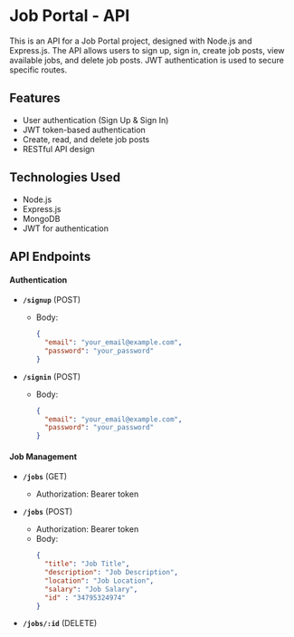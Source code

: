 # Job Portal - API

This is an API for a Job Portal project, designed with Node.js and Express.js. The API allows users to sign up, sign in, create job posts, view available jobs, and delete job posts. JWT authentication is used to secure specific routes.

## Features
- User authentication (Sign Up & Sign In)
- JWT token-based authentication
- Create, read, and delete job posts
- RESTful API design

## Technologies Used
- Node.js
- Express.js
- MongoDB
- JWT for authentication
  
## API Endpoints

#### **Authentication**
* **`/signup`** (POST)
  * Body:
    ```json
    {
      "email": "your_email@example.com",
      "password": "your_password"
    }
    ```


* **`/signin`** (POST)
  * Body:
    ```json
    {
      "email": "your_email@example.com",
      "password": "your_password"
    }
    ```

#### **Job Management**
* **`/jobs`** (GET)
  * Authorization: Bearer token
    
* **`/jobs`** (POST)
  * Authorization: Bearer token
  * Body:
    ```json
    {
      "title": "Job Title",
      "description": "Job Description",
      "location": "Job Location",
      "salary": "Job Salary",
      "id" : "34795324974"
    }
    ```
  
* **`/jobs/:id`** (DELETE)
  
